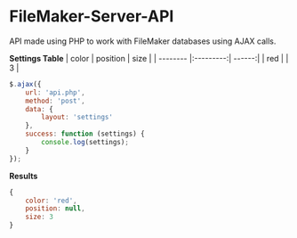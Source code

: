 # FileMaker-Server-API

API made using PHP to work with FileMaker databases using AJAX calls.

__Settings Table__
| color    | position  | size   |
| -------- |:---------:| ------:|
| red      |           | 3      |

```js
$.ajax({
    url: 'api.php',
    method: 'post',
    data: {
        layout: 'settings'
    },
    success: function (settings) {
        console.log(settings);
    }
});
```

__Results__
```js
{
    color: 'red',
    position: null,
    size: 3
}
```